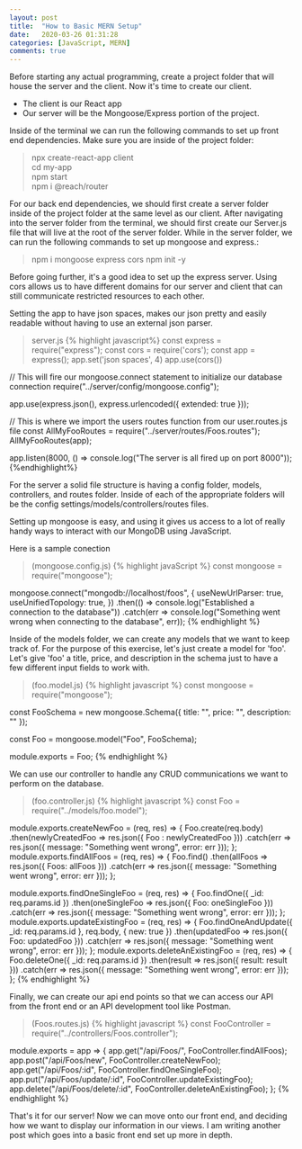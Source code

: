 ```yaml
---
layout: post
title:  "How to Basic MERN Setup"
date:   2020-03-26 01:31:28
categories: [JavaScript, MERN]
comments: true
---
```


Before starting any actual programming, create a project folder that will house the server and the client. 
Now it's time to create our client. 
* The client is our React app
* Our server will be the Mongoose/Express portion of the project.

Inside of the terminal we can run the following commands to set up front end dependencies.
Make sure you are inside of the project folder: 
>npx create-react-app client <br/>
>cd my-app<br/>
>npm start<br/>
>npm i @reach/router

For our back end dependencies, we should first create a server folder inside of the project folder at the same level as our client. After navigating into the server folder from the terminal, we should first create our Server.js file that will live at the root of the server folder. While in the server folder, we can run the following commands to set up mongoose and express.:
>npm i mongoose express cors
>npm init -y<br/>


Before going further, it's a good idea to set up the express server.
Using cors allows us to have different domains for our server and client that can still communicate restricted resources to each other. 

Setting the app to have json spaces, makes our json pretty and easily readable without having to use an external json parser.

>server.js
{% highlight javascript%}
const express = require("express");
const cors = require('cors');
const app = express();
app.set('json spaces', 4)
app.use(cors())

// This will fire our mongoose.connect statement to initialize our database connection
require("../server/config/mongoose.config");

app.use(express.json(), express.urlencoded({ extended: true }));

// This is where we import the users routes function from our user.routes.js file
const AllMyFooRoutes = require("../server/routes/Foos.routes");
AllMyFooRoutes(app);

app.listen(8000, () => console.log("The server is all fired up on port 8000"));
{%endhighlight%}

For the server a solid file structure is having a config folder, models, controllers, and routes folder. Inside of each of the appropriate folders will be the config settings/models/controllers/routes files.

Setting up mongoose is easy, and using it gives us access to a lot of really handy ways to interact with our MongoDB using JavaScript.

Here is a sample conection
>(mongoose.config.js)
{% highlight javaScript %}
const mongoose = require("mongoose");

mongoose.connect("mongodb://localhost/foos", {
    useNewUrlParser: true,
    useUnifiedTopology: true,
})
    .then(() => console.log("Established a connection to the database"))
    .catch(err => console.log("Something went wrong when connecting to the database", err));
{% endhighlight %}

Inside of the models folder, we can create any models that we want to keep track of. For the purpose of this exercise, let's just create a model for 'foo'. Let's give 'foo' a title, price, and description in the schema just to have a few different input fields to work with.

>(foo.model.js)
{% highlight javascript %}
const mongoose = require("mongoose");

const FooSchema = new mongoose.Schema({
    title: "",
    price: "",
    description: ""
});

const Foo = mongoose.model("Foo", FooSchema);

module.exports = Foo;
{% endhighlight %}

We can use our controller to handle any CRUD communications we want to perform on the database.

>(foo.controller.js)
{% highlight javascript %}
const Foo = require("../models/foo.model");


module.exports.createNewFoo = (req, res) => {
    Foo.create(req.body)
        .then(newlyCreatedFoo => res.json({ Foo : newlyCreatedFoo }))
        .catch(err => res.json({ message: "Something went wrong", error: err }));
};
module.exports.findAllFoos = (req, res) => {
    Foo.find()
        .then(allFoos => res.json({ Foos: allFoos }))
        .catch(err => res.json({ message: "Something went wrong", error: err }));
};

module.exports.findOneSingleFoo = (req, res) => {
    Foo.findOne({ _id: req.params.id })
        .then(oneSingleFoo => res.json({ Foo: oneSingleFoo }))
        .catch(err => res.json({ message: "Something went wrong", error: err }));
};
module.exports.updateExistingFoo = (req, res) => {
    Foo.findOneAndUpdate({ _id: req.params.id }, req.body, { new: true })
        .then(updatedFoo => res.json({ Foo: updatedFoo }))
        .catch(err => res.json({ message: "Something went wrong", error: err }));
};
module.exports.deleteAnExistingFoo = (req, res) => {
    Foo.deleteOne({ _id: req.params.id })
        .then(result => res.json({ result: result }))
        .catch(err => res.json({ message: "Something went wrong", error: err }));
};
{% endhighlight %}

Finally, we can create our api end points so that we can access our API from the front end or an API development tool like Postman. 
>(Foos.routes.js)
{% highlight javascript %}
const FooController = require("../controllers/Foos.controller");

module.exports = app => {
    app.get("/api/Foos/", FooController.findAllFoos);
    app.post("/api/Foos/new", FooController.createNewFoo);
    app.get("/api/Foos/:id", FooController.findOneSingleFoo);
    app.put("/api/Foos/update/:id", FooController.updateExistingFoo);
    app.delete("/api/Foos/delete/:id", FooController.deleteAnExistingFoo);
};
{% endhighlight %}

That's it for our server! Now we can move onto our front end, and deciding how we want to display our information in our views. I am writing another post which goes into a basic front end set up more in depth.

